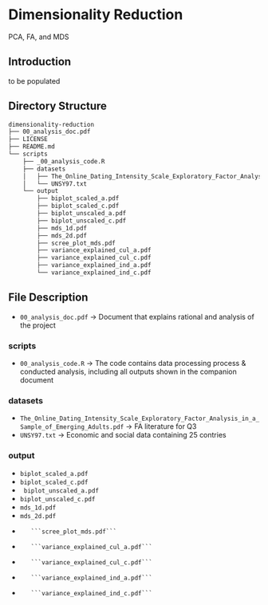 # Dimensionality Reduction
 PCA, FA, and MDS
 
## Introduction
to be populated

## Directory Structure
``` bash
dimensionality-reduction
├── 00_analysis_doc.pdf
├── LICENSE
├── README.md
└── scripts
    ├── _00_analysis_code.R
    ├── datasets
    │   ├── The_Online_Dating_Intensity_Scale_Exploratory_Factor_Analysis_in_a_Sample_of_Emerging_Adults.pdf
    │   └── UNSY97.txt
    └── output
        ├── biplot_scaled_a.pdf
        ├── biplot_scaled_c.pdf
        ├── biplot_unscaled_a.pdf
        ├── biplot_unscaled_c.pdf
        ├── mds_1d.pdf
        ├── mds_2d.pdf
        ├── scree_plot_mds.pdf
        ├── variance_explained_cul_a.pdf
        ├── variance_explained_cul_c.pdf
        ├── variance_explained_ind_a.pdf
        └── variance_explained_ind_c.pdf
```
## File Description
* ```00_analysis_doc.pdf``` -> Document that explains rational and analysis of the project
### scripts
* ```00_analysis_code.R``` -> The code contains data processing process & conducted analysis, including all outputs shown in the companion document
### datasets
* ```The_Online_Dating_Intensity_Scale_Exploratory_Factor_Analysis_in_a_Sample_of_Emerging_Adults.pdf``` -> FA literature for Q3
* ```UNSY97.txt``` -> Economic and social data containing 25 contries
### output
* ```biplot_scaled_a.pdf```
* ```biplot_scaled_c.pdf```
* ``` biplot_unscaled_a.pdf```
* ```biplot_unscaled_c.pdf```
*  ```mds_1d.pdf```
*    ```mds_2d.pdf```
*        ```scree_plot_mds.pdf```
*        ```variance_explained_cul_a.pdf```
*        ```variance_explained_cul_c.pdf```
*        ```variance_explained_ind_a.pdf```
*        ```variance_explained_ind_c.pdf```


